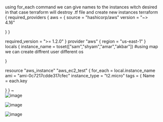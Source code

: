using for_each command we can give names to the instances witch desired in that case terraform will destroy .tf file and create new instances
terraform {
   required_providers {
        aws = {
        source = "hashicorp/aws"
        version = "~> 4.16"

}
}

required_version = ">= 1.2.0"
}
provider "aws" {
region = "us-east-1"
}
locals {
        instance_name = toset(["sam","shyam","amar","akbar"]) #using map we can create diffrent user different os


}

resource "aws_instance" "aws_ec2_test" {
        for_each = local.instance_name
        ami = "ami-0c7217cdde317cfec"
        instance_type = "t2.micro"
        tags = {
 Name = each.key

}
}
~         
![image](https://github.com/imtiaz04/Terraform/assets/85178565/655d3cd9-9661-4fa7-9ea6-b93edcdaf60c)


![image](https://github.com/imtiaz04/Terraform/assets/85178565/c5411923-75ba-4e2b-93d4-24104d595655)



![image](https://github.com/imtiaz04/Terraform/assets/85178565/c0fa8361-8b32-47cb-90b3-ca55e996c473)




